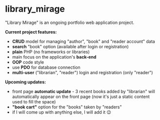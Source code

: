 # library_mirage

"Library Mirage" is an ongoing portfolio web application project.
 
<b>Current project features:</b>
    <ul>
        <li><b>CRUD</b> model for managing "author", "book" and "reader account" data</li>
        <li><b>search</b> "book" option (available after login or registration)</li>
        <li><b>plain</b> PHP (no frameworks or libraries)</li>
        <li>main focus on the application's <b>back-end</b></li>
        <li><b>OOP</b> code style</li>
        <li>use <b>PDO</b> for database connection</li>
        <li><b>multi-user</b> ("librarian", "reader") login and registration (only "reader")</li>
    </ul>

<b>Upcoming updates:</b>
        <ul>
            <li>front page <b>automatic update</b> - 3 recent books added by "librarian" will automatically
                appear on the front page (now it's just a static content used to fill the space)</li>
            <li><b>"book cart"</b> option for the "books" taken by "readers"</li>
            <li>if I will come up with anything else, I will add it :wink:</li>
        </ul>
